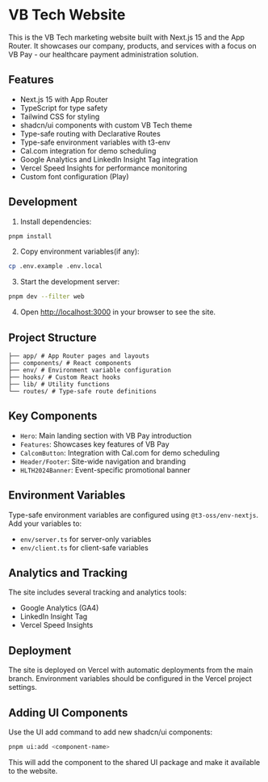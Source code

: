 # VB Tech Website

This is the VB Tech marketing website built with Next.js 15 and the App Router. It showcases our company, products, and services with a focus on VB Pay - our healthcare payment administration solution.

## Features

- Next.js 15 with App Router
- TypeScript for type safety
- Tailwind CSS for styling
- shadcn/ui components with custom VB Tech theme
- Type-safe routing with Declarative Routes
- Type-safe environment variables with t3-env
- Cal.com integration for demo scheduling
- Google Analytics and LinkedIn Insight Tag integration
- Vercel Speed Insights for performance monitoring
- Custom font configuration (Play)

## Development

1. Install dependencies:

```bash
pnpm install
```

2. Copy environment variables(if any):

```bash
cp .env.example .env.local
```

3. Start the development server:

```bash
pnpm dev --filter web
```

4. Open [http://localhost:3000](http://localhost:3000) in your browser to see the site.

## Project Structure

```
├── app/ # App Router pages and layouts
├── components/ # React components
├── env/ # Environment variable configuration
├── hooks/ # Custom React hooks
├── lib/ # Utility functions
└── routes/ # Type-safe route definitions
```

## Key Components

- `Hero`: Main landing section with VB Pay introduction
- `Features`: Showcases key features of VB Pay
- `CalcomButton`: Integration with Cal.com for demo scheduling
- `Header/Footer`: Site-wide navigation and branding
- `HLTH2024Banner`: Event-specific promotional banner

## Environment Variables

Type-safe environment variables are configured using `@t3-oss/env-nextjs`. Add your variables to:

- `env/server.ts` for server-only variables
- `env/client.ts` for client-safe variables

## Analytics and Tracking

The site includes several tracking and analytics tools:

- Google Analytics (GA4)
- LinkedIn Insight Tag
- Vercel Speed Insights

## Deployment

The site is deployed on Vercel with automatic deployments from the main branch. Environment variables should be configured in the Vercel project settings.

## Adding UI Components

Use the UI add command to add new shadcn/ui components:

```bash
pnpm ui:add <component-name>
```

This will add the component to the shared UI package and make it available to the website.
